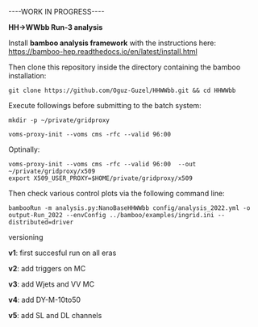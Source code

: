----WORK IN PROGRESS----

**HH->WWbb Run-3 analysis**

Install **bamboo analysis framework** with the instructions here: https://bamboo-hep.readthedocs.io/en/latest/install.html

Then clone this repository inside the directory containing the bamboo installation:

```
git clone https://github.com/Oguz-Guzel/HHWWbb.git && cd HHWWbb
```

Execute followings before submitting to the batch system:

```
mkdir -p ~/private/gridproxy
```

```
voms-proxy-init --voms cms -rfc --valid 96:00
```

Optinally:

```
voms-proxy-init --voms cms -rfc --valid 96:00  --out ~/private/gridproxy/x509
export X509_USER_PROXY=$HOME/private/gridproxy/x509
```
Then check various control plots via the following command line:

```
bambooRun -m analysis.py:NanoBaseHHWWbb config/analysis_2022.yml -o output-Run_2022 --envConfig ../bamboo/examples/ingrid.ini --distributed=driver
```

versioning

**v1**: first succesful run on all eras

**v2**: add triggers on MC

**v3**: add Wjets and VV MC

**v4**: add DY-M-10to50

**v5**: add SL and DL channels

